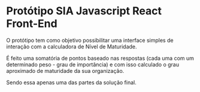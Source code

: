 # Protótipo SIA Javascript React Front-End

O protótipo tem como objetivo possibilitar uma interface simples de interação com a calculadora de Nível de Maturidade.

É feito uma somatória de pontos baseado nas respostas (cada uma com um determinado peso - grau de importância) e com isso calculado o grau aproximado de maturidade da sua organização.

Sendo essa apenas uma das partes da solução final.
